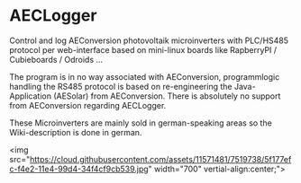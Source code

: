 # AECLogger
Control and log AEConversion photovoltaik microinverters with PLC/HS485 protocol per web-interface based on mini-linux boards like RapberryPI / Cubieboards / Odroids ...

The program is in no way associated with AEConversion, programmlogic handling the RS485 protocol  is based on re-engineering the Java-Application (AESolar) from AEConversion. There is absolutely no support from AEConversion regarding AECLogger.

These Microinverters are mainly sold in german-speaking areas so the Wiki-description is done in german.

<img src="https://cloud.githubusercontent.com/assets/11571481/7519738/5f177efc-f4e2-11e4-99d4-34f4cf9cb539.jpg" width="700" vertial-align:center;">



